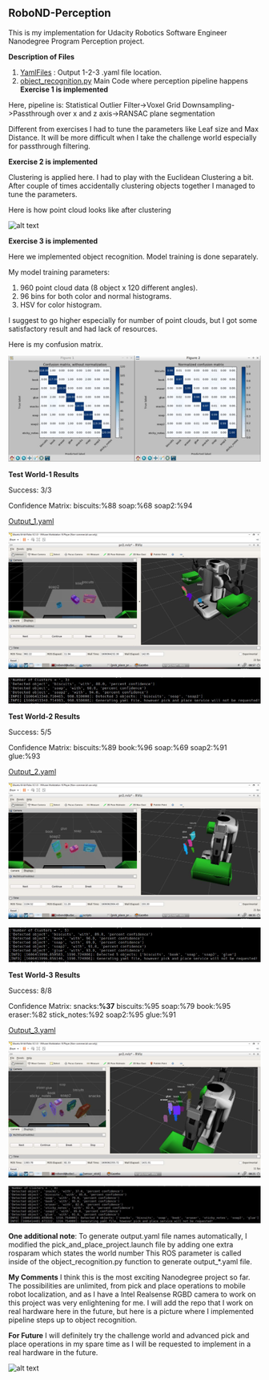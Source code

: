 ## RoboND-Perception

This is my implementation for Udacity Robotics Software Engineer Nanodegree Program Perception project.

**Description of Files**
1. [YamlFiles](/RoboND-Perception-Project/pr2_robot/scripts/) : Output 1-2-3 .yaml file location.
2. [object_recognition.py](RoboND-Perception/RoboND-Perception-Project/pr2_robot/scripts) Main Code where perception pipeline happens
**Exercise 1 is implemented**

Here, pipeline is:
Statistical Outlier Filter->Voxel Grid Downsampling->Passthrough over x and z axis->RANSAC plane segmentation

Different from exercises I had to tune the parameters like Leaf size and Max Distance. It will be more difficult when I take the challenge world especially for passthrough filtering.


**Exercise 2 is implemented**

Clustering is applied here. I had to play with the Euclidean Clustering a bit. After couple of times accidentally clustering objects together I managed to tune the parameters.

Here is how point cloud looks like after clustering

![alt text][image1]

**Exercise 3 is implemented**

Here we implemented object recognition. Model training is done separately.

My model training parameters:
1. 960 point cloud data (8 object x 120 different angles). 
2. 96 bins for both color and normal histograms.
3. HSV for color histogram.

I suggest to go higher especially for number of point clouds, but I got some satisfactory result and had lack of resources.

Here is my confusion matrix.

![alt text][image2]



**Test World-1 Results**

Success: 3/3    

Confidence Matrix: biscuits:%88 soap:%68 soap2:%94

[Output_1.yaml](/RoboND-Perception-Project/pr2_robot/scripts/output_1.yaml)

![alt text][image3]

![alt text][image4]

**Test World-2 Results**

Success: 5/5    

Confidence Matrix: biscuits:%89 book:%96 soap:%69 soap2:%91 glue:%93

[Output_2.yaml](/RoboND-Perception-Project/pr2_robot/scripts/output_2.yaml)


![alt text][image5]

![alt text][image6]

**Test World-3 Results**

Success: 8/8    

Confidence Matrix: snacks:**%37** biscuits:%95 soap:%79 book:%95 eraser:%82 stick_notes:%92 soap2:%95 glue:%91

[Output_3.yaml](/RoboND-Perception-Project/pr2_robot/scripts/output_3.yaml)


![alt text][image7]

![alt text][image8]

**One additional note**: To generate output.yaml file names automatically, I modified the pick_and_place_project.launch file by adding one extra rosparam which states the world number
This ROS parameter is called inside of the object_recognition.py function to generate output_*.yaml file.

**My Comments**
I think this is the most exciting Nanodegree project so far. The possibilities are unlimited, from pick and place operations to mobile robot localization, and as I have a Intel Realsense RGBD camera to work on this project was very enlightening for me.
I will add the repo that I work on real hardware here in the future, but here is a picture where I implemented pipeline steps up to object recognition.

**For Future**
I will definitely try the challenge world and advanced pick and place operations in my spare time as I will be requested to implement in a real hardware in the future.

![alt text][image9]

  
[image1]: ./readme_images/homogenous_transform.JPG
[image2]: ./readme_images/confusion_matrix.JPG
[image3]: ./readme_images/world1.JPG
[image4]: ./readme_images/world1_log_n.JPG
[image5]: ./readme_images/world2.JPG
[image6]: ./readme_images/world2_log_n.JPG
[image7]: ./readme_images/world3.JPG
[image8]: ./readme_images/world3_log_n.JPG
[image9]: ./readme_images/realsense.jpg